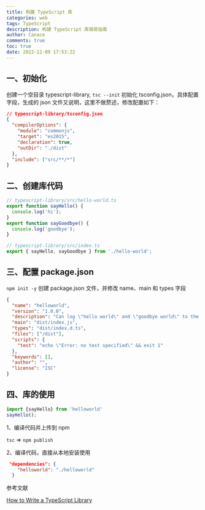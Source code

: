 ```yaml
---
title: 构建 TypeScript 库
categories: web
tags: TypeScript
description: 构建 TypeScript 库简易指南
author: Canace
comments: true
toc: true
date: 2022-12-09 17:53:22
---
```

## 一、初始化

创建一个空目录 typescript-library, `tsc --init` 初始化 tsconfig.json，具体配置字段，生成的 json 文件又说明，这里不做赘述，修改配置如下：

```json
// typescript-library/tsconfig.json
{
  "compilerOptions": {
    "module": "commonjs",
    "target": "es2015",
    "declaration": true,
    "outDir": "./dist"
  },
  "include": ["src/**/*"]
}
```

## 二、创建库代码

```ts
// typescript-library/src/hello-world.ts
export function sayHello() {
  console.log('hi');
}
export function sayGoodbye() {
  console.log('goodbye');
}
```

```ts
// typescript-library/src/index.ts
export { sayHello, sayGoodbye } from './hello-world';
```

## 三、配置 package.json

`npm init -y` 创建 package.json 文件，并修改 name、main 和 types 字段

```json
{
  "name": "helloworld",
  "version": "1.0.0",
  "description": "Can log \"hello world\" and \"goodbye world\" to the console!",
  "main": "dist/index.js",
  "types": "dist/index.d.ts",
  "files": ["/dist"],
  "scripts": {
    "test": "echo \"Error: no test specified\" && exit 1"
  },
  "keywords": [],
  "author": "",
  "license": "ISC"
}
```

## 四、库的使用

```ts
import {sayHello} from 'helloworld'
sayHello();
```

1、编译代码并上传到 npm

`tsc` => `npm publish`

2、编译代码，直接从本地安装使用

```json
 "dependencies": {
    "helloworld": "./helloworld"
  }
```

参考文献

[How to Write a TypeScript Library](https://www.tsmean.com/articles/how-to-write-a-typescript-library/)